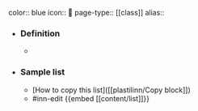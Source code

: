 color:: blue
icon:: 📘
page-type:: [[class]]
alias:: 

- ### Definition 
  - 
- ### Sample list
  - [How to copy this list]([[plastilinn/Copy block]])
  - #inn-edit {{embed [[content/list]]}}


